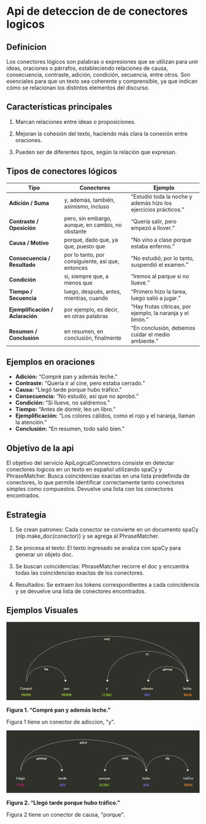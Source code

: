 # Api de deteccion de de conectores logicos

## Definicion

Los conectores lógicos son palabras o expresiones que se utilizan para unir ideas, oraciones o párrafos, estableciendo relaciones de causa, consecuencia, contraste, adición, condición, secuencia, entre otros. Son esenciales para que un texto sea coherente y comprensible, ya que indican cómo se relacionan los distintos elementos del discurso.

## Características principales

1. Marcan relaciones entre ideas o proposiciones.

2. Mejoran la cohesión del texto, haciendo más clara la conexión entre oraciones.

3. Pueden ser de diferentes tipos, según la relación que expresan.

## Tipos de conectores lógicos

| Tipo | Conectores | Ejemplo |
|------|------------|---------|
| **Adición / Suma** | y, además, también, asimismo, incluso | “Estudió toda la noche y además hizo los ejercicios prácticos.” |
| **Contraste / Oposición** | pero, sin embargo, aunque, en cambio, no obstante | “Quería salir, pero empezó a llover.” |
| **Causa / Motivo** | porque, dado que, ya que, puesto que | “No vino a clase porque estaba enfermo.” |
| **Consecuencia / Resultado** | por lo tanto, por consiguiente, así que, entonces | “No estudió; por lo tanto, suspendió el examen.” |
| **Condición** | si, siempre que, a menos que | “Iremos al parque si no llueve.” |
| **Tiempo / Secuencia** | luego, después, antes, mientras, cuando | “Primero hizo la tarea, luego salió a jugar.” |
| **Ejemplificación / Aclaración** | por ejemplo, es decir, en otras palabras | “Hay frutas cítricas, por ejemplo, la naranja y el limón.” |
| **Resumen / Conclusión** | en resumen, en conclusión, finalmente | “En conclusión, debemos cuidar el medio ambiente.” |

## Ejemplos en oraciones

- **Adición:** “Compré pan y además leche.”  
- **Contraste:** “Quería ir al cine, pero estaba cerrado.”  
- **Causa:** “Llegó tarde porque hubo tráfico.”  
- **Consecuencia:** “No estudió, así que no aprobó.”  
- **Condición:** “Si llueve, no saldremos.”  
- **Tiempo:** “Antes de dormir, leo un libro.”  
- **Ejemplificación:** “Los colores cálidos, como el rojo y el naranja, llaman la atención.”  
- **Conclusión:** “En resumen, todo salió bien.”

## Objetivo de la api
El objetivo del servicio  ApiLogicalConnectors consiste en detectar conectores logicos en un texto en español utilizando spaCy y PhraseMatcher. Busca coincidencias exactas en una lista predefinida de conectores, lo que permite identificar correctamente tanto conectores simples como compuestos. Devuelve una lista con los conectores encontrados.

## Estrategia

1. Se crean patrones: Cada conector se convierte en un documento spaCy (nlp.make_doc(conector)) y se agrega al PhraseMatcher.

2. Se procesa el texto: El texto ingresado se analiza con spaCy para generar un objeto doc.

3. Se buscan coincidencias: PhraseMatcher recorre el doc y encuentra todas las coincidencias exactas de los conectores.

4. Resultados: Se extraen los tokens correspondientes a cada coincidencia y se devuelve una lista de conectores encontrados.

## Ejemplos Visuales

![Figura 1:  “Compré pan y además leche.”](imagen1.png)


**Figura 1.  “Compré pan y además leche.”** 

Figura 1 tiene un conector de adiccion, "y".

![Figura 2:  “Llegó tarde porque hubo tráfico.”](imagen2.png)


**Figura 2.  “Llegó tarde porque hubo tráfico.”** 

Figura 2 tiene un conector de causa, "porque".